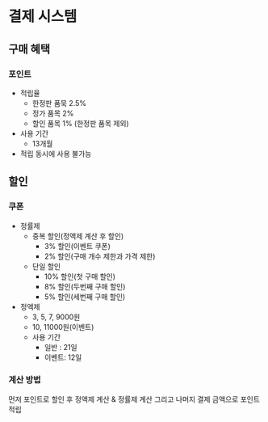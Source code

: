 # 결제 시스템

## 구매 혜택
### 포인트
- 적립율 
  - 한정판 품묵 2.5%
  - 정가 품목 2%
  - 할인 품목 1% (한정판 품목 제외)
- 사용 기간
  - 13개월
- 적립 동시에 사용 불가능
## 할인
### 쿠폰
- 정률제
    - 중복 할인(정액제 계산 후 할인)
        - 3% 할인(이벤트 쿠폰)
        - 2% 할인(구매 개수 제한과 가격 제한)
    - 단일 할인
        - 10% 할인(첫 구매 할인)
        - 8% 할인(두번째 구매 할인)
        - 5% 할인(세번째 구매 할인)
- 정액제
    - 3, 5, 7, 9000원
    - 10, 11000원(이벤트)
    - 사용 기간
      - 일반 : 21일 
      - 이벤트: 12일
### 계산 방법
먼저 포인트로 할인 후 정액제 계산 & 정률제 계산 그리고 나머지 결제 금액으로 포인트 적립